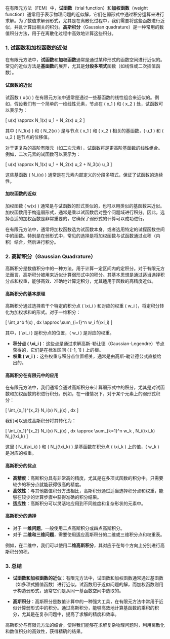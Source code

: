 在有限元方法（FEM）中，**试函数**（trial function）和**加权函数**（weight function）通常用于表示物理问题的近似解，它们在弱形式中通过积分运算来进行求解。为了数值求解弱形式，尤其是在离散化过程中，我们需要将这些函数进行近似，并且计算出相关的积分。**高斯积分**（Gaussian quadrature）是一种常用的数值积分方法，用于在离散化过程中高效地计算这些积分。

### 1. **试函数和加权函数的近似**

在有限元方法中，**试函数**和**加权函数**通常是通过某种形式的函数空间进行近似的。常见的近似方法是**基函数**的展开，尤其是**分段多项式**函数（如线性或二次插值函数）。

#### 试函数的近似
试函数 \( u(x) \) 在有限元方法中通常是通过一些基函数的线性组合来近似的。例如，假设我们有一个简单的一维线性元素，节点在 \( x_1 \) 和 \( x_2 \) 处，试函数可以表示为：

\[
u(x) \approx N_1(x) u_1 + N_2(x) u_2
\]

其中 \( N_1(x) \) 和 \( N_2(x) \) 是与节点 \( x_1 \) 和 \( x_2 \) 相关的基函数，\( u_1 \) 和 \( u_2 \) 是节点的位移值。

对于更复杂的高阶有限元（如二次元素），试函数将是更高阶基函数的线性组合。例如，二次元素的试函数可以表示为：

\[
u(x) \approx N_1(x) u_1 + N_2(x) u_2 + N_3(x) u_3
\]

这些基函数 \( N_i(x) \) 通常是在元素内部定义的分段多项式，保证了试函数的连续性。

#### 加权函数的近似
加权函数 \( w(x) \) 通常是与试函数的形式类似的，也可以用类似的基函数来近似。加权函数用于构造弱形式，通常是乘以试函数后对整个问题域进行积分。因此，选择合适的加权函数是非常重要的，它确保了弱形式的计算可以成功进行。

在有限元方法中，通常将加权函数选为试函数本身，或者选用特定的试探函数空间中的函数。特别是在弱形式中，常见的选择是将加权函数与试函数通过点积（内积）结合，然后进行积分。

### 2. **高斯积分（Gaussian Quadrature）**

高斯积分是数值积分中的一种方法，用于计算一定区间内的定积分。对于有限元方法而言，高斯积分被用来近似计算弱形式中的积分。其基本思想是通过适当选择积分点和权重，能够高效、准确地计算定积分，尤其适用于函数的高精度近似。

#### 高斯积分的基本原理
高斯积分通过选择若干个特定的积分点 \( \xi_i \) 和对应的权重 \( w_i \)，将定积分转化为加权求和的形式。对于一维积分：

\[
\int_a^b f(x) \, dx \approx \sum_{i=1}^n w_i f(\xi_i)
\]

其中，\( \xi_i \) 是积分点的位置，\( w_i \) 是对应的权重。

- **积分点 \( \xi_i \)**：这些点是通过求解高斯-勒让德（Gaussian-Legendre）节点获得的，它们是在标准区间 \( [-1, 1] \) 上的根。
- **权重 \( w_i \)**：这些权重与积分点位置相关，通常是由高斯-勒让德公式直接给出的。

#### 高斯积分在有限元中的应用

在有限元方法中，我们通常会通过高斯积分来计算弱形式中的积分，尤其是对试函数和加权函数的积进行积分。例如，在一维情况下，对于某个元素上的弱形式积分：

\[
\int_{x_1}^{x_2} N_i(x) N_j(x) \, dx
\]

我们可以通过高斯积分将其转化为：

\[
\int_{x_1}^{x_2} N_i(x) N_j(x) \, dx \approx \sum_{k=1}^n w_k \, N_i(\xi_k) N_j(\xi_k)
\]

这里 \( N_i(\xi_k) \) 和 \( N_j(\xi_k) \) 是基函数在积分点 \( \xi_k \) 上的值，\( w_k \) 是对应的权重。

#### 高斯积分的优点

- **高精度**：高斯积分具有非常高的精度，尤其是在多项式函数的积分中。只需要较少的积分点就能获得很高的精度。
- **高效性**：与其他数值积分方法相比，高斯积分通过适当选择积分点和权重，能够在较少的计算步骤中获得准确的积分结果。
- **适应性**：高斯积分可以灵活地应用到不同维度和复杂形状的元素中。

#### 高斯积分的选择
- 对于 **一维问题**，一般使用二点高斯积分或四点高斯积分。
- 对于 **二维和三维问题**，需要使用适应高斯积分的二维或三维积分点和权重表。

例如，在二维中，我们可以使用**二维高斯积分**，其对应于在每个方向上分别进行高斯积分的积。

### 3. **总结**

- **试函数和加权函数的近似**：有限元方法中，试函数和加权函数通常通过基函数（如多项式插值函数）进行近似。试函数用于近似问题的解，而加权函数则用于构造弱形式，通常它们是从同一基函数空间中选取的。
  
- **高斯积分**：高斯积分是数值计算中的一种强大工具，在有限元方法中常用于近似计算弱形式中的积分。通过高斯积分，能够高效地计算基函数的乘积的积分，尤其是在复杂问题中，提高了求解的精度和效率。

高斯积分与有限元方法的结合，使得我们能够在求解复杂物理问题时，利用离散化和数值积分的高效性，获得精确的结果。
